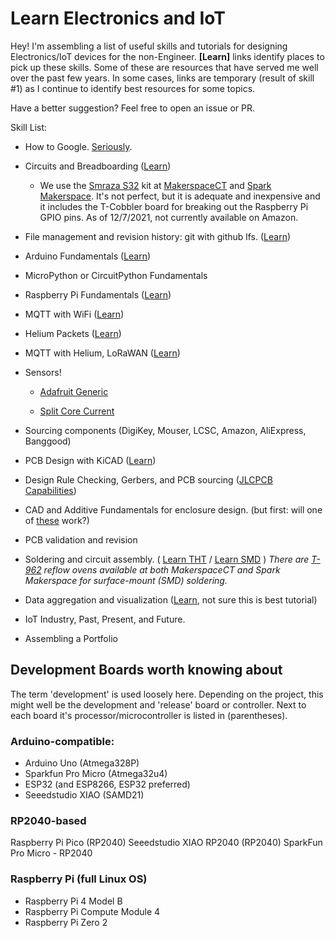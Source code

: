# Learn Electronics and IoT

Hey! I'm assembling a list of useful skills and tutorials for designing Electronics/IoT devices for the non-Engineer. **[Learn]** links identify places to pick up these skills. Some of these are resources that have served me well over the past few years. In some cases, links are temporary (result of skill #1) as I continue to identify best resources for some topics. 

Have a better suggestion? Feel free to open an issue or PR. 

Skill List:

* How to Google. [Seriously](https://www.pcmag.com/how-to/23-google-search-tips-youll-want-to-learn).

* Circuits and Breadboarding ([Learn](https://www.smraza.com/pages/toturial))
  * We use the [Smraza S32](https://www.smraza.com/products/smraza-basic-starter-kit-for-arduino-uno-r3-project-with-tutorial-breadboard-jumper-wires-resistors-led-lcd-1602-sensors-s32) kit at [MakerspaceCT](https://makerspacect.com) and [Spark Makerspace](https://sparkmakerspace.org). It's not perfect, but it is adequate and inexpensive and it includes the T-Cobbler board for breaking out the Raspberry Pi GPIO pins. As of 12/7/2021, not currently available on Amazon.

* File management and revision history: git with github lfs. ([Learn](https://dangitgit.com/en))

* Arduino Fundamentals ([Learn](https://github.com/makerspacect/arduino_intro))

* MicroPython or CircuitPython Fundamentals

* Raspberry Pi Fundamentals ([Learn](https://github.com/makerspacect/raspberry_pi_intro))

* MQTT with WiFi ([Learn](https://codetober.com/temperature-and-humidity-with-esp32/))

* Helium Packets ([Learn](https://github.com/MakerspaceCT/ttgo_esp32_helium))

* MQTT with Helium, LoRaWAN ([Learn](https://www.hackster.io/uFire/helium-water-quality-monitor-075e6d))

* Sensors!

  * [Adafruit Generic](https://github.com/adafruit/Adafruit_Sensor)

  * [Split Core Current](https://github.com/maxux/current-arduino)

* Sourcing components (DigiKey, Mouser, LCSC, Amazon, AliExpress, Banggood)

* PCB Design with KiCAD ([Learn](https://wiki.ai03.com/books/pcb-design/chapter/pcb-designer-guide))

* Design Rule Checking, Gerbers, and PCB sourcing ([JLCPCB Capabilities](https://jlcpcb.com/capabilities/Capabilities))

* CAD and Additive Fundamentals for enclosure design. (but first: will one of [these](https://www.homedepot.com/p/Carlon-4-in-x-4-in-x-2-in-PVC-Junction-Box-Gray-E989NNJ-CAR/100404097) work?)

* PCB validation and revision

* Soldering and circuit assembly. ( [Learn THT](https://learn.adafruit.com/adafruit-guide-excellent-soldering) / [Learn SMD](https://www.sparkfun.com/tutorials/category/2) ) *There are [T-962](https://github.com/UnifiedEngineering/T-962-improvements) reflow ovens available at both MakerspaceCT and Spark Makerspace for surface-mount (SMD) soldering.*

* Data aggregation and visualization ([Learn](https://support.machineq.com/s/article/MQTT-Tutorial), not sure this is best tutorial)

* IoT Industry, Past, Present, and Future.

* Assembling a Portfolio


## Development Boards worth knowing about
The term 'development' is used loosely here. Depending on the project, this might well be the development and 'release' board or controller. Next to each board it's processor/microcontroller is listed in (parentheses).
### Arduino-compatible:
* Arduino Uno (Atmega328P)
* Sparkfun Pro Micro (Atmega32u4)
* ESP32 (and ESP8266, ESP32 preferred)
* Seeedstudio XIAO (SAMD21)
### RP2040-based
Raspberry Pi Pico (RP2040)
Seeedstudio XIAO RP2040 (RP2040)
SparkFun Pro Micro - RP2040

### Raspberry Pi (full Linux OS)
* Raspberry Pi 4 Model B
* Raspberry Pi Compute Module 4
* Raspberry Pi Zero 2

